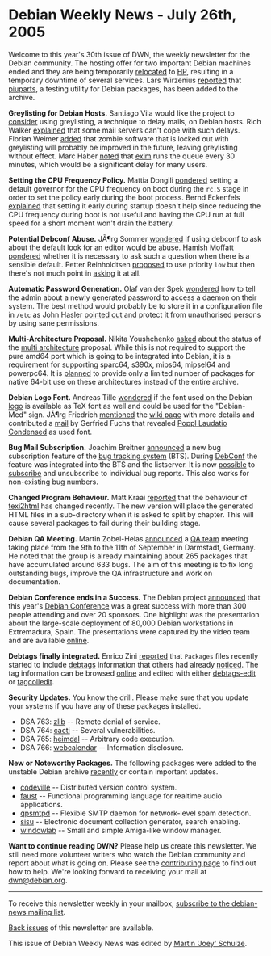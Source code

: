 
Debian Weekly News - July 26th, 2005
====================================


Welcome to this year's 30th issue of DWN, the weekly newsletter for the
Debian community. The hosting offer for two important Debian machines ended
and they are being temporarily [relocated](https://lists.debian.org/debian-devel-announce/2005/07/msg00013.html) to [HP](http://www.hp.com/), resulting in a temporary
downtime of several services. Lars Wirzenius [reported](http://liw.iki.fi/liw/log/2005-07.html#20050719b) that [piuparts](https://packages.debian.org/piuparts), a testing utility for
Debian packages, has been added to the archive.


**Greylisting for Debian Hosts.** Santiago Vila would like the
project to [consider](https://lists.debian.org/debian-devel/2005/06/msg01550.html) using greylisting, a technique to delay mails, on
Debian hosts. Rich Walker [explained](https://lists.debian.org/debian-devel/2005/06/msg01624.html) that some mail servers can't cope with such delays. Florian
Weimer [added](https://lists.debian.org/debian-devel/2005/06/msg01704.html) that zombie software that is locked out with greylisting will
probably be improved in the future, leaving greylisting without effect. Marc
Haber [noted](https://lists.debian.org/debian-devel/2005/06/msg01697.html) that [exim](https://packages.debian.org/exim) runs the
queue every 30 minutes, which would be a significant delay for many users.


**Setting the CPU Frequency Policy.** Mattia Dongili [pondered](https://lists.debian.org/debian-devel/2005/07/msg00026.html)
setting a default governor for the CPU frequency on boot during the
`rc.S` stage in order to set the policy early during the boot
process. Bernd Eckenfels [explained](https://lists.debian.org/debian-devel/2005/07/msg00768.html)
that setting it early during startup doesn't help since reducing the CPU
frequency during boot is not useful and having the CPU run at full speed for a
short moment won't drain the battery.


**Potential Debconf Abuse.** JÃ¶rg Sommer [wondered](https://lists.debian.org/debian-devel/2005/07/msg00114.html)
if using debconf to ask about the default look for an editor would be abuse.
Hamish Moffatt [pondered](https://lists.debian.org/debian-devel/2005/07/msg00139.html)
whether it is necessary to ask such a question when there is a sensible
default. Petter Reinholdtsen [proposed](https://lists.debian.org/debian-devel/2005/07/msg00140.html)
to use priority `low` but then there's not much point in [asking](https://lists.debian.org/debian-devel/2005/07/msg00146.html)
it at all.


**Automatic Password Generation.** Olaf van der Spek [wondered](https://lists.debian.org/debian-devel/2005/07/msg00209.html)
how to tell the admin about a newly generated password to access a daemon on
their system. The best method would probably be to store it in a
configuration file in `/etc` as John Hasler [pointed
out](https://lists.debian.org/debian-devel/2005/07/msg00210.html) and protect it from unauthorised persons by using sane
permissions.


**Multi-Architecture Proposal.** Nikita Youshchenko [asked](https://lists.debian.org/debian-devel/2005/07/msg00232.html)
about the status of the [multi architecture](http://raw.no/debian/amd64-multiarch-2) proposal. While this is not required to support the
pure amd64 port which is going to be integrated into Debian, it is a
requirement for supporting sparc64, s390x, mips64, mipsel64 and powerpc64. It
is [planned](https://lists.debian.org/debian-devel/2005/07/msg00354.html) to provide only a limited number of packages for native 64-bit use
on these architectures instead of the entire archive.


**Debian Logo Font.** Andreas Tille [wondered](https://lists.debian.org/debian-devel/2005/07/msg00251.html)
if the font used on the Debian [logo](https://www.debian.org/logos/) is available
as TeX font as well and could be used for the "Debian-Med" sign.
JÃ¶rg Friedrich [mentioned](https://lists.debian.org/debian-devel/2005/07/msg00256.html) the [wiki page](https://wiki.debian.org/DebianLogo)
with more details and contributed a [mail](https://lists.debian.org/debian-www/2003/08/msg00261.html) by
Gerfried Fuchs that revealed [Poppl
Laudatio Condensed](http://www.identifont.com/show?U5) as used font.


**Bug Mail Subscription.** Joachim Breitner [announced](https://lists.debian.org/debian-devel/2005/07/msg00490.html)
a new bug subscription feature of the [bug tracking
system](https://www.debian.org/Bugs/) (BTS). During [DebConf](https://www.debian.org/events/2005/0710-debconf) the feature was integrated into the BTS and the listserver. It is
now [possible](https://lists.debian.org/debian-devel-announce/2005/07/msg00014.html) to [subscribe](https://www.debian.org/Bugs/Developer#subscribe) and
unsubscribe to individual bug reports. This
also works for non-existing bug numbers.


**Changed Program Behaviour.** Matt Kraai [reported](https://lists.debian.org/debian-devel/2005/07/msg00614.html)
that the behaviour of [texi2html](https://packages.debian.org/texi2html) has changed recently. The new version will place the generated
HTML files in a sub-directory when it is asked to split by chapter. This will
cause several packages to fail during their building stage.


**Debian QA Meeting.** Martin Zobel-Helas [announced](https://lists.debian.org/debian-qa/2005/07/msg00123.html) a
[QA team](https://qa.debian.org/) meeting taking place from the 9th
to the 11th of September in Darmstadt, Germany. He noted that the group is
already maintaining about 265 packages that have accumulated around 633 bugs.
The aim of this meeting is to fix long outstanding bugs, improve the QA
infrastructure and work on documentation.


**Debian Conference ends in a Success.** The Debian project [announced](https://www.debian.org/News/2005/20050724) that this year's [Debian Conference](https://www.debian.org/events/2005/0710-debconf) was a great
success with more than 300 people attending and over 20 sponsors. One
highlight was the presentation about the large-scale deployment of 80,000
Debian workstations in Extremadura, Spain. The presentations were captured by
the video team and are available [online](http://dc5video.debian.net/).


**Debtags finally integrated.** Enrico Zini [reported](https://lists.debian.org/debian-devel-announce/2005/07/msg00016.html) that `Packages` files recently started to include [debtags](http://debtags.alioth.debian.org) information that others
had already [noticed](http://blog.drinsama.de/erich/en/linux/debian/2005071901-tags-in-packages). The tag information can be browsed [online](http://debian.vitavonni.de/packagebrowser) and edited with
either [debtags-edit](https://packages.debian.org/debtags-edit) or
[tagcolledit](https://packages.debian.org/tagcolledit).


**Security Updates.** You know the drill. Please make sure
that you update your systems if you have any of these packages installed.


* DSA 763: [zlib](https://www.debian.org/security/2005/dsa-763) --
 Remote denial of service.
* DSA 764: [cacti](https://www.debian.org/security/2005/dsa-764) --
 Several vulnerabilities.
* DSA 765: [heimdal](https://www.debian.org/security/2005/dsa-765) --
 Arbitrary code execution.
* DSA 766: [webcalendar](https://www.debian.org/security/2005/dsa-766) --
 Information disclosure.


**New or Noteworthy Packages.** The following packages were
added to the unstable Debian archive [recently](https://packages.debian.org/unstable/newpkg_main) or contain
important updates.


* [codeville](https://packages.debian.org/unstable/devel/codeville)
 -- Distributed version control system.
* [faust](https://packages.debian.org/unstable/sound/faust)
 -- Functional programming language for realtime audio applications.
* [qpsmtpd](https://packages.debian.org/unstable/mail/qpsmtpd)
 -- Flexible SMTP daemon for network-level spam detection.
* [sisu](https://packages.debian.org/unstable/text/sisu)
 -- Electronic document collection generator, search enabling.
* [windowlab](https://packages.debian.org/unstable/x11/windowlab)
 -- Small and simple Amiga-like window manager.


**Want to continue reading DWN?** Please help us create this
newsletter. We still need more volunteer writers who watch the Debian
community and report about what is going on. Please see the [contributing page](https://www.debian.org/News/weekly/contributing) to find out how
to help. We're looking forward to receiving your mail at [dwn@debian.org](mailto:dwn@debian.org).




---



 To receive this newsletter weekly in your mailbox, [subscribe to the debian-news mailing list](https://lists.debian.org/debian-news/).



[Back issues](https://www.debian.org/News/weekly/) of this newsletter are available.



This issue of Debian Weekly News was edited by [Martin 'Joey' Schulze](mailto:dwn@debian.org).




